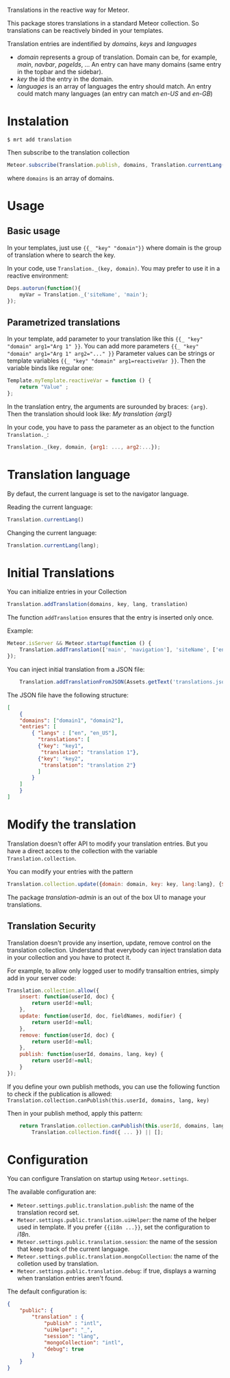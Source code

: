 Translations in the reactive way for Meteor.

This package stores translations in a standard Meteor collection. So translations can be reactively binded in your templates.

Translation entries are indentified by _domains_, _keys_ and _languages_

- _domain_ represents a group of translation. Domain can be, for example, _main_, _navbar_, _pageIds_, ... An entry can have many domains (same entry in the topbar and the sidebar).
- _key_ the id the entry in the domain.
- _languages_ is an array of languages the entry should match. An entry could match many languages (an entry can match _en-US_ and _en-GB_)


# Instalation

```
$ mrt add translation
```

Then subscribe to the translation collection
```JavaScript
Meteor.subscribe(Translation.publish, domains, Translation.currentLang());
```
where `domains` is an array of domains.


# Usage

## Basic usage

In your templates, just use `{{_ "key" "domain"}}` where domain is the group of translation where to search the key.

In your code, use `Translation._(key, domain)`.
You may prefer to use it in a reactive environment:
```JavaScript
Deps.autorun(function(){
	myVar = Translation._('siteName', 'main');
});
```

## Parametrized translations

In your template, add parameter to your translation like this
`{{_ "key" "domain" arg1="Arg 1" }}`.
You can add more parameters `{{_ "key" "domain" arg1="Arg 1" arg2="..." }}`
Parameter values can be strings or template variables `{{_ "key" "domain" arg1=reactiveVar }}`.
Then the variable binds like regular one:
```JavaScript
Template.myTemplate.reactiveVar = function () {
    return "Value" ;
};
```


In the translation entry, the arguments are surounded by braces: `{arg}`.
Then the translation should look like: _My translation {arg1}_


In your code, you have to pass the parameter as an object to the function `Translation._`:
```JavaScript
Translation._(key, domain, {arg1: ..., arg2:...});
```


# Translation language

By defaut, the current language is set to the navigator language.

Reading the current language:
```JavaScript
Translation.currentLang()
```

Changing the current language:
```JavaScript
Translation.currentLang(lang);
```


# Initial Translations

You can initialize entries in your Collection
```JavaScript
Translation.addTranslation(domains, key, lang, translation)
```
The function `addTranslation` ensures that the entry is inserted only once.


Example:
```JavaScript
Meteor.isServer && Meteor.startup(function () {
	Translation.addTranslation(['main', 'navigation'], 'siteName', ['en', 'en-US'], 'My awesome site');
});
```

You can inject initial translation from a JSON file:
```JavaScript
	Translation.addTranslationFromJSON(Assets.getText('translations.json'));
```

The JSON file have the following structure:
```JSON
[
    {
	"domains": ["domain1", "domain2"],
	"entries": [
	    { "langs" : ["en", "en_US"],
	      "translations": [
		  {"key": "key1",
		   "translation": "translation 1"},
		  {"key": "key2",
		   "translation": "translation 2"}
	      ]
	    }
	]
    }
]

```

# Modify the translation

Translation doesn't offer API to modify your translation entries. But you have a direct acces to the collection with the variable `Translation.collection`.

You can modify your entries with the pattern
```JavaScript
Translation.collection.update({domain: domain, key: key, lang:lang}, {$set: {value: value}});
```

The package _translation-admin_ is an out of the box UI to manage your translations.

## Translation Security

Translation doesn't provide any insertion, update, remove control on the translation collection. Understand that everybody can inject translation data in your collection and you have to protect it.

For example, to allow only logged user to modify transaltion entries, simply add in your server code:
```JavaScript
Translation.collection.allow({
    insert: function(userId, doc) {
        return userId!=null;
    },
    update: function(userId, doc, fieldNames, modifier) {
        return userId!=null;
    },
    remove: function(userId, doc) {
        return userId!=null;
    },
    publish: function(userId, domains, lang, key) {
	    return userId!=null;
    }
});
```
If you define your own publish methods, you can use the following function to check if the publication is allowed:
`Translation.collection.canPublish(this.userId, domains, lang, key)`

Then in your publish method, apply this pattern:
```JavaScript
	return Translation.collection.canPublish(this.userId, domains, lang, key) && 
		Translation.collection.find({ ... }) || [];
```


# Configuration

You can configure Translation on startup using `Meteor.settings`.

The available configuration are:

- `Meteor.settings.public.translation.publish`: the name of the translation record set.
- `Meteor.settings.public.translation.uiHelper`: the name of the helper used in template. If you prefer `{{i18n ...}}`, set the configuration to _i18n_.
- `Meteor.settings.public.translation.session`: the name of the session that keep track of the current language.
- `Meteor.settings.public.translation.mongoCollection`: the name of the colletion used by translation.
- `Meteor.settings.public.translation.debug`: if true, displays a warning when translation entries aren't found.


The default configuration is:
```JSON
{
    "public": {
        "translation" : {
            "publish" : "intl",
            "uiHelper": "_",
            "session": "lang",
            "mongoCollection": "intl",
            "debug": true
        }
    }
}
```
